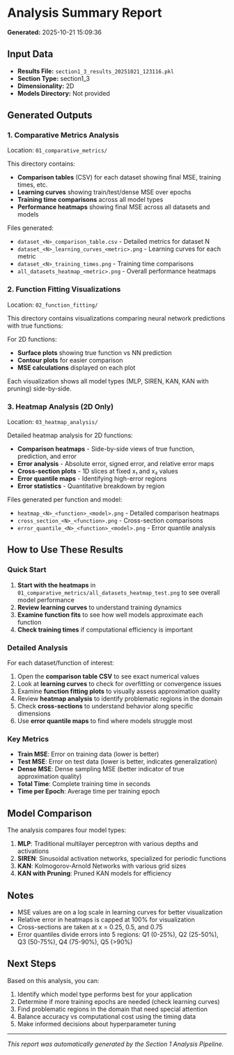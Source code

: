 # Analysis Summary Report

**Generated:** 2025-10-21 15:09:36

## Input Data

- **Results File:** `section1_3_results_20251021_123116.pkl`
- **Section Type:** section1_3
- **Dimensionality:** 2D
- **Models Directory:** Not provided

## Generated Outputs

### 1. Comparative Metrics Analysis

Location: `01_comparative_metrics/`

This directory contains:
- **Comparison tables** (CSV) for each dataset showing final MSE, training times, etc.
- **Learning curves** showing train/test/dense MSE over epochs
- **Training time comparisons** across all model types
- **Performance heatmaps** showing final MSE across all datasets and models

Files generated:
- `dataset_<N>_comparison_table.csv` - Detailed metrics for dataset N
- `dataset_<N>_learning_curves_<metric>.png` - Learning curves for each metric
- `dataset_<N>_training_times.png` - Training time comparisons
- `all_datasets_heatmap_<metric>.png` - Overall performance heatmaps

### 2. Function Fitting Visualizations

Location: `02_function_fitting/`

This directory contains visualizations comparing neural network predictions with true functions:


For 2D functions:
- **Surface plots** showing true function vs NN prediction
- **Contour plots** for easier comparison
- **MSE calculations** displayed on each plot

Each visualization shows all model types (MLP, SIREN, KAN, KAN with pruning) side-by-side.

### 3. Heatmap Analysis (2D Only)

Location: `03_heatmap_analysis/`

Detailed heatmap analysis for 2D functions:
- **Comparison heatmaps** - Side-by-side views of true function, prediction, and error
- **Error analysis** - Absolute error, signed error, and relative error maps
- **Cross-section plots** - 1D slices at fixed x₁ and x₂ values
- **Error quantile maps** - Identifying high-error regions
- **Error statistics** - Quantitative breakdown by region

Files generated per function and model:
- `heatmap_<N>_<function>_<model>.png` - Detailed comparison heatmaps
- `cross_section_<N>_<function>.png` - Cross-section comparisons
- `error_quantile_<N>_<function>_<model>.png` - Error quantile analysis

## How to Use These Results

### Quick Start

1. **Start with the heatmaps** in `01_comparative_metrics/all_datasets_heatmap_test.png` to see overall model performance
2. **Review learning curves** to understand training dynamics
3. **Examine function fits** to see how well models approximate each function
4. **Check training times** if computational efficiency is important

### Detailed Analysis

For each dataset/function of interest:

1. Open the **comparison table CSV** to see exact numerical values
2. Look at **learning curves** to check for overfitting or convergence issues
3. Examine **function fitting plots** to visually assess approximation quality
4. Review **heatmap analysis** to identify problematic regions in the domain
5. Check **cross-sections** to understand behavior along specific dimensions
6. Use **error quantile maps** to find where models struggle most

### Key Metrics

- **Train MSE**: Error on training data (lower is better)
- **Test MSE**: Error on test data (lower is better, indicates generalization)
- **Dense MSE**: Dense sampling MSE (better indicator of true approximation quality)
- **Total Time**: Complete training time in seconds
- **Time per Epoch**: Average time per training epoch

## Model Comparison

The analysis compares four model types:

1. **MLP**: Traditional multilayer perceptron with various depths and activations
2. **SIREN**: Sinusoidal activation networks, specialized for periodic functions
3. **KAN**: Kolmogorov-Arnold Networks with various grid sizes
4. **KAN with Pruning**: Pruned KAN models for efficiency

## Notes

- MSE values are on a log scale in learning curves for better visualization
- Relative error in heatmaps is capped at 100% for visualization
- Cross-sections are taken at x = 0.25, 0.5, and 0.75
- Error quantiles divide errors into 5 regions: Q1 (0-25%), Q2 (25-50%), Q3 (50-75%), Q4 (75-90%), Q5 (>90%)

## Next Steps

Based on this analysis, you can:

1. Identify which model type performs best for your application
2. Determine if more training epochs are needed (check learning curves)
3. Find problematic regions in the domain that need special attention
4. Balance accuracy vs computational cost using the timing data
5. Make informed decisions about hyperparameter tuning

---

*This report was automatically generated by the Section 1 Analysis Pipeline.*
